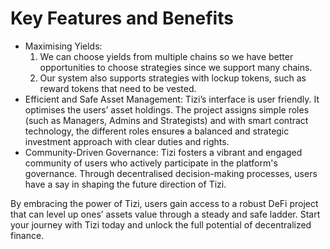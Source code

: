 # Key Features and Benefits

* Maximising Yields:
  1. &#x20;We can choose yields from multiple chains so we have better opportunities to choose strategies since we support many chains.
  2. Our system also supports strategies with lockup tokens, such as reward tokens that need to be vested.
* &#x20;Efficient and Safe Asset Management: Tizi’s interface is user friendly. It optimises the users’ asset holdings. The project assigns simple roles (such as Managers, Admins and Strategists) and with smart contract technology, the different roles ensure~~s~~ a balanced and strategic investment approach with clear duties and rights.
* &#x20;Community-Driven Governance: Tizi fosters a vibrant and engaged community of users who actively participate in the platform's governance. Through decentralised decision-making processes, users have a say in shaping the future direction of Tizi.

By embracing the power of Tizi, users gain access to a robust DeFi project that can level up ones’ assets value through a steady and safe ladder. Start your journey with Tizi today and unlock the full potential of decentralized finance.

